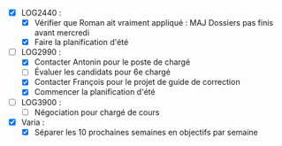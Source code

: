 
- [x] LOG2440 : 
	- [x] Vérifier que Roman ait vraiment appliqué  : MAJ Dossiers pas finis avant mercredi
	- [x] Faire la planification d'été
- [ ] LOG2990 :
	- [x] Contacter Antonin pour le poste de chargé
	- [ ] Évaluer les candidats pour 6e chargé
	- [x] Contacter François pour le projet de guide de correction
	- [x] Commencer la planification d'été
- [ ] LOG3900 :
	- [ ] Négociation pour chargé de cours
- [x] Varia : 
	- [x] Séparer les 10 prochaines semaines en objectifs par semaine